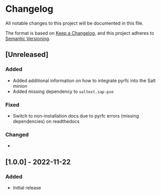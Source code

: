 # Changelog

All notable changes to this project will be documented in this file.

The format is based on [Keep a Changelog](https://keepachangelog.com/en/1.0.0/),
and this project adheres to [Semantic Versioning](https://semver.org/spec/v2.0.0.html).

## [Unreleased]

### Added

- Added additional information on how to integrate pyrfc into the Salt minion
- Added missing dependency to `saltext.sap-pse`

### Fixed

- Switch to non-installation docs due to pyrfc errors (missing dependencies) on readthedocs

### Changed

-

## [1.0.0] - 2022-11-22

### Added

- Initial release
